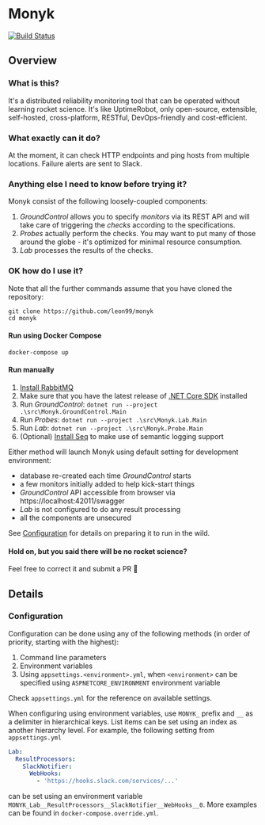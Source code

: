 # Monyk

[![Build Status](https://dev.azure.com/monyk/Monyk/_apis/build/status/Leon99.Monyk?branchName=master)](https://dev.azure.com/monyk/Monyk/_build/latest?definitionId=1&branchName=master)

## Overview

### What is this?

It's a distributed reliability monitoring tool that can be operated without learning rocket science.
It's like UptimeRobot, only open-source, extensible, self-hosted, cross-platform, RESTful, DevOps-friendly and cost-efficient.

### What exactly can it do?

At the moment, it can check HTTP endpoints and ping hosts from multiple locations.
Failure alerts are sent to Slack.

### Anything else I need to know before trying it?

Monyk consist of the following loosely-coupled components:

1. *GroundControl* allows you to specify *monitors* via its REST API and will take care of triggering the *checks* according to the specifications.
2. *Probes* actually perform the checks. You may want to put many of those around the globe - it's optimized for minimal resource consumption.
3. *Lab* processes the results of the checks.

### OK how do I use it?

Note that all the further commands assume that you have cloned the repository:

```Shell
git clone https://github.com/leon99/monyk
cd monyk
```

#### Run using Docker Compose
`docker-compose up`

#### Run manually

1. [Install RabbitMQ](https://www.rabbitmq.com/download.html)
2. Make sure that you have the latest release of [.NET Core SDK](https://dotnet.microsoft.com/download) installed
3. Run *GroundControl*: `dotnet run --project .\src\Monyk.GroundControl.Main`
4. Run *Probes*: `dotnet run --project .\src\Monyk.Lab.Main`
5. Run *Lab*: `dotnet run --project .\src\Monyk.Probe.Main`
6. (Optional) [Install Seq](https://docs.getseq.net/docs/getting-started-with-docker) to make use of semantic logging support

Either method will launch Monyk using default setting for development environment:

- database re-created each time *GroundControl* starts
- a few monitors initially added to help kick-start things
- *GroundControl* API accessible from browser via https://localhost:42011/swagger
- *Lab* is not configured to do any result processing
- all the components are unsecured

See [Configuration](#configuration) for details on preparing it to run in the wild.
#### Hold on, but you said there will be no rocket science?

Feel free to correct it and submit a PR 🖖

## Details

### Configuration

Configuration can be done using any of the following methods (in order of priority, starting with the highest):

1. Command line parameters
2. Environment variables
3. Using `appsettings.<environment>.yml`, when `<environment>` can be specified using `ASPNETCORE_ENVIRONMENT` environment variable

Check `appsettings.yml` for the reference on available settings.

When configuring using environment variables, use `MONYK_` prefix and `__` as a delimiter in hierarchical keys. List items can be set using an index as another hierarchy level. For example, the following setting from `appsettings.yml`
```yaml
Lab:
  ResultProcessors:
    SlackNotifier:
      WebHooks:
        - 'https://hooks.slack.com/services/...'
```
can be set using an environment variable `MONYK_Lab__ResultProcessors__SlackNotifier__WebHooks__0`.
More examples can be found in `docker-compose.override.yml`.